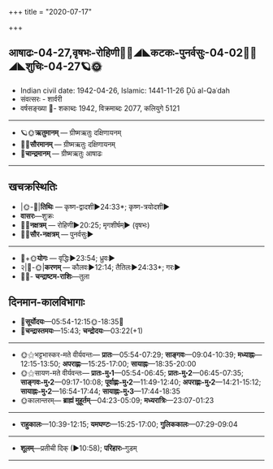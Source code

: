 +++
title = "2020-07-17"

+++
## आषाढः-04-27,वृषभः-रोहिणी🌛🌌◢◣कटकः-पुनर्वसुः-04-02🌌🌞◢◣शुचिः-04-27🪐🌞
- Indian civil date: 1942-04-26, Islamic: 1441-11-26 Ḏū al-Qaʿdah
- संवत्सरः - शार्वरी
- वर्षसङ्ख्या 🌛- शकाब्दः 1942, विक्रमाब्दः 2077, कलियुगे 5121
___________________
- 🪐🌞**ऋतुमानम्** — ग्रीष्मऋतुः दक्षिणायनम्
- 🌌🌞**सौरमानम्** — ग्रीष्मऋतुः दक्षिणायनम्
- 🌛**चान्द्रमानम्** — ग्रीष्मऋतुः आषाढः
___________________


## खचक्रस्थितिः
- |🌞-🌛|**तिथिः** — कृष्ण-द्वादशी►24:33*; कृष्ण-त्रयोदशी►  
- **वासरः**—शुक्रः  
- 🌌🌛**नक्षत्रम्** — रोहिणी►20:25; मृगशीर्षम्► (वृषभः)  
- 🌌🌞**सौर-नक्षत्रम्** — पुनर्वसुः►  
___________________
- 🌛+🌞**योगः** — वृद्धिः►23:54; ध्रुवः►  
- २|🌛-🌞|**करणम्** — कौलवः►12:14; तैतिलः►24:33*; गरः►  
- 🌌🌛- **चन्द्राष्टम-राशिः**—तुला  


## दिनमान-कालविभागाः
- 🌅**सूर्योदयः**—05:54-12:15🌞️-18:35🌇  
- 🌛**चन्द्रास्तमयः**—15:43; **चन्द्रोदयः**—03:22(+1)  
___________________
- 🌞⚝भट्टभास्कर-मते वीर्यवन्तः— **प्रातः**—05:54-07:29; **साङ्गवः**—09:04-10:39; **मध्याह्नः**—12:15-13:50; **अपराह्णः**—15:25-17:00; **सायाह्नः**—18:35-20:00  
- 🌞⚝सायण-मते वीर्यवन्तः— **प्रातः-मु॰1**—05:54-06:45; **प्रातः-मु॰2**—06:45-07:35; **साङ्गवः-मु॰2**—09:17-10:08; **पूर्वाह्णः-मु॰2**—11:49-12:40; **अपराह्णः-मु॰2**—14:21-15:12; **सायाह्नः-मु॰2**—16:54-17:44; **सायाह्नः-मु॰3**—17:44-18:35  
- 🌞कालान्तरम्— **ब्राह्मं मुहूर्तम्**—04:23-05:09; **मध्यरात्रिः**—23:07-01:23  
___________________
- **राहुकालः**—10:39-12:15; **यमघण्टः**—15:25-17:00; **गुलिककालः**—07:29-09:04  
___________________
- **शूलम्**—प्रतीची दिक् (►10:58); **परिहारः**–गुडम्  
___________________
